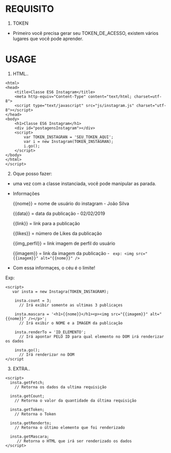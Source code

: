 # REQUISITO 

1) TOKEN
  - Primeiro você precisa gerar seu TOKEN_DE_ACESSO, existem vários lugares que você pode aprender.

# USAGE
1) HTML..
```
<html>
<head>
	<title>Classe ES6 Instagram</title>
	<meta http-equiv="Content-Type" content="text/html; charset=utf-8">
	<script type="text/javascript" src="js/instagram.js" charset="utf-8"></script>
</head>
<body>
	<h1>Classe ES6 Instagram</h1>
	<div id="postagensInstagram"></div>
	<script>
		var TOKEN_INSTAGRAN = 'SEU_TOKEN_AQUI';
		var i = new Instagram(TOKEN_INSTAGRAN);
		i.go();
	</script>
</body>
</html>
</script>
```

2) Oque posso fazer:
  - uma vez com a classe instanciada, você pode manipular as parada.
  - Informações
 
  	{{nome}} 		= nome de usuário do instagram - João Silva
	
	{{data}} 		= data da publicação - 02/02/2019
	
	{{link}} 		= link para a publicação
	
	{{likes}} 		= número de Likes da publicação
	
	{{img_perfil}} 		= link imagem de perfil do usuário
	
	{{imagem}} = link da imagem da publicação - ``` exp: <img src="{{imagem}}" alt="{{nome}}" />```
	

   - Com essa informaçes, o céu é o limite!
  
   Exp:
```
<script>
   var insta = new Instagra(TOKEN_INSTAGRAM);

    insta.count = 3; 
      // Irá exibir somente as ultimas 3 publicaçes
    
    insta.mascara = '<h1>{{nome}}</h1><p><img src="{{imagem}}" alt="{{nome}}" /></p>';
      // Irá exibir o NOME e a IMAGEM da publicação
     
    insta.renderTo = 'ID_ELEMENTO';
      // Irá apontar PELO ID para qual elemento no DOM irá renderizar os dados
     
    insta.go();
      // Irá renderizar no DOM
</script
```

3) EXTRA..

```
<script>
  insta.getFetch;
    // Retorna os dados da ultima requisição
  
  insta.getCount;
    // Retorna o valor da quantidade da última requisição
  
  insta.getToken;
    // Retorna o Token
    
  insta.getRenderto;
    // Retorna o último elemento que foi renderizado
    
  insta.getMascara;
     // Retorna o HTML que irá ser renderizado os dados
</script>
```
